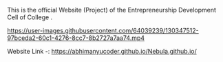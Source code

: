 This is the official Website (Project) of the Entrepreneurship Development Cell of College .

https://user-images.githubusercontent.com/64039239/130347512-97bceda2-60c1-4276-8cc7-8b2727a7aa74.mp4

Website Link -: https://abhimanyucoder.github.io/Nebula.github.io/
